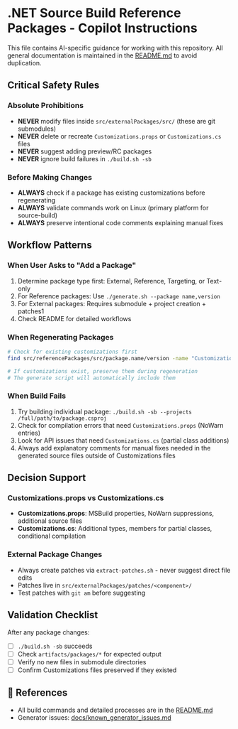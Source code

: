 # .NET Source Build Reference Packages - Copilot Instructions

This file contains AI-specific guidance for working with this repository.
All general documentation is maintained in the [README.md](../README.md) to avoid duplication.

## Critical Safety Rules

### Absolute Prohibitions
- **NEVER** modify files inside `src/externalPackages/src/` (these are git submodules)
- **NEVER** delete or recreate `Customizations.props` or `Customizations.cs` files
- **NEVER** suggest adding preview/RC packages
- **NEVER** ignore build failures in `./build.sh -sb`

### Before Making Changes
- **ALWAYS** check if a package has existing customizations before regenerating
- **ALWAYS** validate commands work on Linux (primary platform for source-build)
- **ALWAYS** preserve intentional code comments explaining manual fixes

## Workflow Patterns

### When User Asks to "Add a Package"
1. Determine package type first: External, Reference, Targeting, or Text-only
2. For Reference packages: Use `./generate.sh --package name,version`
3. For External packages: Requires submodule + project creation + patches1
4. Check README for detailed workflows

### When Regenerating Packages
```bash
# Check for existing customizations first
find src/referencePackages/src/package.name/version -name "Customizations.*"

# If customizations exist, preserve them during regeneration
# The generate script will automatically include them
```

### When Build Fails
1. Try building individual package: `./build.sh -sb --projects /full/path/to/package.csproj`
2. Check for compilation errors that need `Customizations.props` (NoWarn entries)
3. Look for API issues that need `Customizations.cs` (partial class additions)
4. Always add explanatory comments for manual fixes needed in the generated source files outside of Customizations files

## Decision Support

### Customizations.props vs Customizations.cs
- **Customizations.props**: MSBuild properties, NoWarn suppressions, additional source files
- **Customizations.cs**: Additional types, members for partial classes, conditional compilation

### External Package Changes
- Always create patches via `extract-patches.sh` - never suggest direct file edits
- Patches live in `src/externalPackages/patches/<component>/`
- Test patches with `git am` before suggesting

## Validation Checklist

After any package changes:
- [ ] `./build.sh -sb` succeeds 
- [ ] Check `artifacts/packages/*` for expected output
- [ ] Verify no new files in submodule directories
- [ ] Confirm Customizations files preserved if they existed

## 🔗 References
- All build commands and detailed processes are in the [README.md](../README.md)
- Generator issues: [docs/known_generator_issues.md](../docs/known_generator_issues.md)
